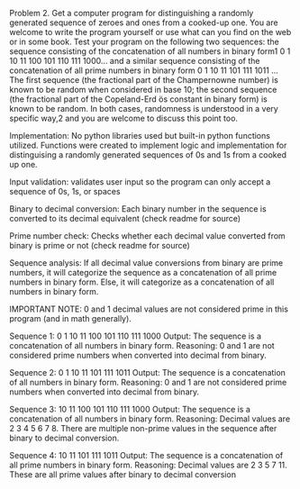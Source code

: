 Problem 2. Get a computer program for distinguishing a randomly generated sequence of zeroes and ones from a cooked-up one. You are welcome to write the program yourself or use what can you find on the web or in some book. Test your program on the following two sequences: the sequence consisting of the concatenation of all numbers in binary form1
0 1 10 11 100 101 110 111 1000...
and a similar sequence consisting of the concatenation of all prime numbers in binary form
0 1 10 11 101 111 1011 ...
The first sequence (the fractional part of the Champernowne number) is known to be random when considered in base 10; the second sequence (the fractional part of the Copeland-Erd ̈os constant in binary form) is known to be random. In both cases, randomness is understood in a very specific way,2 and you are welcome to discuss this point too.


Implementation:
No python libraries used but built-in python functions utilized. 
Functions were created to implement logic and implementation for distinguising a randomly generated sequences of 0s and 1s from a cooked up one. 

Input validation: validates user input so the program can only accept a sequence of 0s, 1s, or spaces

Binary to decimal conversion:
Each binary number in the sequence is converted to its decimal equivalent (check readme for source)

Prime number check:
Checks whether each decimal value converted from binary is prime or not (check readme for source)

Sequence analysis:
If all decimal value conversions from binary are prime numbers, it will categorize the sequence as a concatenation of all prime numbers in binary form.
Else, it will categorize as a concatenation of all numbers in binary form.

IMPORTANT NOTE:
0 and 1 decimal values are not considered prime in this program (and in math generally).

Sequence 1:  0 1 10 11 100 101 110 111 1000
Output: The sequence is a concatenation of all numbers in binary form. 
Reasoning: 0 and 1 are not considered prime numbers when converted into decimal from binary. 

Sequence 2: 0 1 10 11 101 111 1011
Output: The sequence is a concatenation of all numbers in binary form. 
Reasoning: 0 and 1 are not considered prime numbers when converted into decimal from binary. 


Sequence 3: 10 11 100 101 110 111 1000
Output: The sequence is a concatenation of all numbers in binary form. 
Reasoning: Decimal values are 2 3 4 5 6 7 8. There are multiple non-prime values in the sequence after binary to decimal conversion. 

Sequence 4: 10 11 101 111 1011
Output: The sequence is a concatenation of all prime numbers in binary form.
Reasoning: Decimal values are 2 3 5 7 11. These are all prime values after binary to decimal conversion